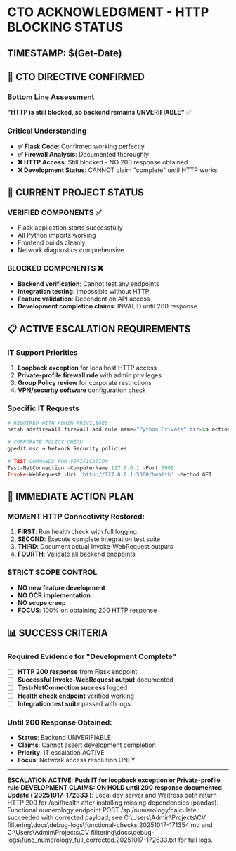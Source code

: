 # CTO ACKNOWLEDGMENT - HTTP BLOCKING STATUS

## TIMESTAMP: $(Get-Date)

## 🎯 CTO DIRECTIVE CONFIRMED

### Bottom Line Assessment
**"HTTP is still blocked, so backend remains UNVERIFIABLE"** ✅

### Critical Understanding
- **✅ Flask Code**: Confirmed working perfectly
- **✅ Firewall Analysis**: Documented thoroughly  
- **❌ HTTP Access**: Still blocked - NO 200 response obtained
- **❌ Development Status**: CANNOT claim "complete" until HTTP works

## 🚨 CURRENT PROJECT STATUS

### VERIFIED COMPONENTS ✅
- Flask application starts successfully
- All Python imports working
- Frontend builds cleanly
- Network diagnostics comprehensive

### BLOCKED COMPONENTS ❌
- **Backend verification**: Cannot test any endpoints
- **Integration testing**: Impossible without HTTP
- **Feature validation**: Dependent on API access
- **Development completion claims**: INVALID until 200 response

## 📋 ACTIVE ESCALATION REQUIREMENTS

### IT Support Priorities
1. **Loopback exception** for localhost HTTP access
2. **Private-profile firewall rule** with admin privileges
3. **Group Policy review** for corporate restrictions
4. **VPN/security software** configuration check

### Specific IT Requests
```powershell
# REQUIRED WITH ADMIN PRIVILEGES
netsh advfirewall firewall add rule name="Python Private" dir=in action=allow program="python.exe" enable=yes profile=private

# CORPORATE POLICY CHECK
gpedit.msc → Network Security policies

# TEST COMMANDS FOR VERIFICATION
Test-NetConnection -ComputerName 127.0.0.1 -Port 5000
Invoke-WebRequest -Uri 'http://127.0.0.1:5000/health' -Method GET
```

## 🔄 IMMEDIATE ACTION PLAN

### MOMENT HTTP Connectivity Restored:
1. **FIRST**: Run health check with full logging
2. **SECOND**: Execute complete integration test suite  
3. **THIRD**: Document actual Invoke-WebRequest outputs
4. **FOURTH**: Validate all backend endpoints

### STRICT SCOPE CONTROL
- **NO new feature development**
- **NO OCR implementation**  
- **NO scope creep**
- **FOCUS**: 100% on obtaining 200 HTTP response

## 📊 SUCCESS CRITERIA

### Required Evidence for "Development Complete"
- [ ] **HTTP 200 response** from Flask endpoint
- [ ] **Successful Invoke-WebRequest output** documented
- [ ] **Test-NetConnection success** logged
- [ ] **Health check endpoint** verified working
- [ ] **Integration test suite** passed with logs

### Until 200 Response Obtained:
- **Status**: Backend UNVERIFIABLE
- **Claims**: Cannot assert development completion
- **Priority**: IT escalation ACTIVE
- **Focus**: Network access resolution ONLY

---
**ESCALATION ACTIVE: Push IT for loopback exception or Private-profile rule**
**DEVELOPMENT CLAIMS: ON HOLD until 200 response documented**
**Update ( 20251017-172633 )**: Local dev server and Waitress both return HTTP 200 for /api/health after installing missing dependencies (pandas). Functional numerology endpoint POST /api/numerology/calculate succeeded with corrected payload; see C:\Users\Admin\Projects\CV filltering\docs\debug-logs\functional-checks.20251017-171354.md and C:\Users\Admin\Projects\CV filltering\docs\debug-logs\func_numerology_full_corrected.20251017-172633.txt for full logs.

